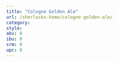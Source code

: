 ```yaml
---
title: "Cologne Golden Ale"
url: /sherlocks-home/cologne-golden-ale/
category: 
style: 
abv: 0
ibu: 0
srm: 0
upc: 0
---
```


